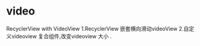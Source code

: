 # video
RecyclerView with VideoView
1.RecyclerView 嵌套横向滑动videoView 
2.自定义videoview 复合组件,改变videoview 大小 .


